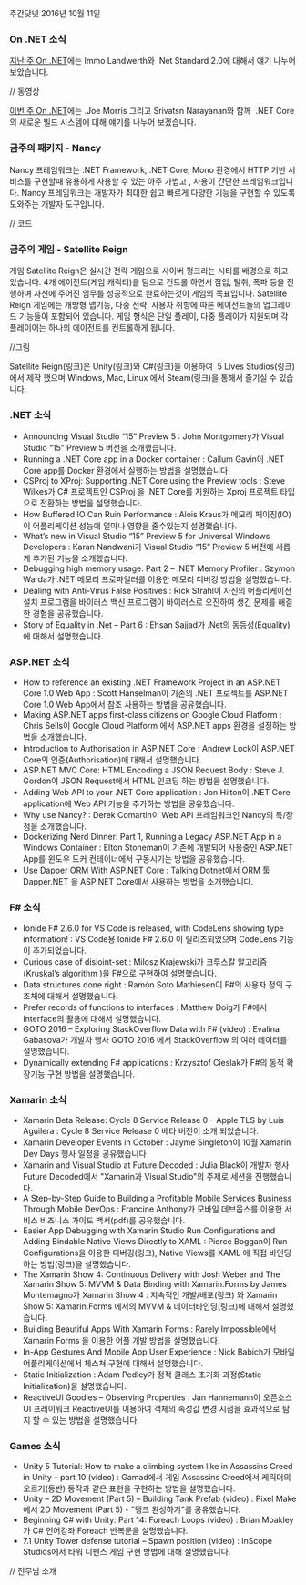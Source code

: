 주간닷넷 2016년 10월 11일

### On .NET 소식
[지난 주 On .NET]()에는  Immo Landwerth와  Net Standard 2.0에 대해서 얘기 나누어 보았습니다.

// 동영상

[이번 주 On .NET]()에는 .Joe Morris 그리고 Srivatsn Narayanan와 함께  .NET Core 의 새로운  빌드 시스템에 대해 얘기를 나누어 보겠습니다.

### 금주의 패키지  -  Nancy
Nancy 프레임워크는 .NET Framework, .NET Core, Mono 환경에서 HTTP 기반 서비스를 구현할때 유용하게 사용할 수 있는 아주 가볍고 , 사용이 간단한 프레임워크입니다.  Nancy 프레임워크는 개발자가 최대한 쉽고 빠르게 다양한 기능을 구현할 수 있도록 도와주는 개발자 도구입니다. 

// 코드

### 금주의 게임 - Satellite Reign
게임 Satellite Reign은 실시간 전략 게임으로 사이버 펑크라는 시티를 배경으로 하고 있습니다. 4개 에이전트(게임 캐릭터)를 팀으로 컨트롤 하면서 잠입, 탈취, 폭파 등을 진행하며 자신에 주어진 임무를 성공적으로 완료하는것이 게임의 목표입니다. Satellite Reign 게임에는 개방형 맵기능, 다중 전략, 사용자 취향에 따른 에이전트들의 업그레이드 기능들이 포함되어 있습니다. 게임 형식은 단일 플레이, 다중 플레이가 지원되며 각 플레이어는 하나의 에이전트를 컨트롤하게 됩니다.

//그림

Satellite Reign(링크)은  Unity(링크)와 C#(링크)을 이용하여   5 Lives Studios(링크)에서 제작 했으며 Windows, Mac, Linux 에서  Steam(링크)을 통해서 즐기실 수 있습니다.

### .NET 소식
* Announcing Visual Studio “15” Preview 5 : John Montgomery가 Visual Studio “15” Preview 5 버전을 소개했습니다. 
* Running a .NET Core app in a Docker container : Callum Gavin이  .NET Core app를 Docker 환경에서 실행하는 방법을 설명했습니다.
* CSProj to XProj: Supporting .NET Core using the Preview tools : Steve Wilkes가 C# 프로젝트인 CSProj 을 .NET Core를 지원하는  Xproj 프로젝트 타입으로 전환하는 방법을 설명했습니다.
* How Buffered IO Can Ruin Performance : Alois Kraus가 메모리 페이징(IO)이 어플리케이션 성능에 얼마나 영향을 줄수있는지 설명했습니다.
* What’s new in Visual Studio “15” Preview 5 for Universal Windows Developers : Karan Nandwani가 Visual Studio “15” Preview 5 버전에 새롭게 추가된 기능을 소개했습니다.
* Debugging high memory usage. Part 2 – .NET Memory Profiler : Szymon Warda가 .NET 메모리 프로파일러를 이용한 메모리 디버깅 방법을 설명했습니다.
* Dealing with Anti-Virus False Positives : Rick Strahl이 자신의 어플리케이션 설치 프로그램을 바이러스 백신 프로그램이 바이러스로 오진하여 생긴 문제를 해결한 경혐을 공유했습니다.
* Story of Equality in .Net – Part 6 : Ehsan Sajjad가 .Net의 동등성(Equality)에 대해서 설명했습니다.

### ASP.NET 소식
* How to reference an existing .NET Framework Project in an ASP.NET Core 1.0 Web App : Scott Hanselman이 기존의  .NET  프로젝트를 ASP.NET Core 1.0 Web App에서 참조 사용하는 방법을 공유했습니다.
* Making ASP.NET apps first-class citizens on Google Cloud Platform : Chris Sells이 Google Cloud Platform 에서 ASP.NET apps 환경을 설정하는 방법을 소개했습니다.
* Introduction to Authorisation in ASP.NET Core : Andrew Lock이 ASP.NET Core의 인증(Authorisation)애 대해서 설명했습니다.
* ASP.NET MVC Core: HTML Encoding a JSON Request Body : Steve J. Gordon이 JSON Request에서 HTML  인코딩 하는 방법을 설명했습니다.
* Adding Web API to your .NET Core application : Jon Hilton이 .NET Core application에 Web API 기능을 추가하는 방법을 공유했습니다.
* Why use Nancy? : Derek Comartin이 Web API 프레임워크인 Nancy의 특/장점을 소개했습니다.
* Dockerizing Nerd Dinner: Part 1, Running a Legacy ASP.NET App in a Windows Container : Elton Stoneman이 기존에 개발되어 사용중인  ASP.NET App를 윈도우 도커 컨테이너에서 구동시기는 방법을 공유했습니다.
* Use Dapper ORM With ASP.NET Core : Talking Dotnet에서 ORM 툴 Dapper.NET 을 ASP.NET Core에서 사용하는 방법을 소개했습니다.

### F# 소식
* Ionide F# 2.6.0 for VS Code is released, with CodeLens showing type information! : VS Code용 Ionide F# 2.6.0 이 릴리즈되었으며 CodeLens 기능이 추가되었습니다.
* Curious case of disjoint-set :  Milosz Krajewski가 크루스칼 알고리즘(Kruskal’s algorithm )을 F#으로 구현하여 설명했습니다.
* Data structures done right : Ramón Soto Mathiesen이 F#의 사용자 정의 구조체에 대해서 설명했습니다.
* Prefer records of functions to interfaces : Matthew Doig가 F#에서 Interface의 활용에 대해서 설명했습니다.
* GOTO 2016 – Exploring StackOverflow Data with F# (video) : Evalina Gabasova가 개발자 행사 GOTO 2016 에서 StackOverflow 의 여러  데이터를 설명했습니다.
* Dynamically extending F# applications : Krzysztof Cieslak가 F#의 동적 확장기능 구현 방법을 설명했습니다.

### Xamarin 소식
* Xamarin Beta Release: Cycle 8 Service Release 0 – Apple TLS by Luis Aguilera : Cycle 8 Service Release 0  베타 버전이 소개 되었습니다. 
* Xamarin Developer Events in October : Jayme Singleton이 10월 Xamarin Dev Days 행사 일정을 공유했습니다
* Xamarin and Visual Studio at Future Decoded : Julia Black이 개발자 행사 Future Decoded에서 "Xamarin과 Visual Studio"의 주제로 세션을 진행했습니다.
* A Step-by-Step Guide to Building a Profitable Mobile Services Business Through Mobile DevOps : Francine Anthony가 모바일 데브옵스를 이용한 서비스 비즈니스 가이드 백서(pdf)를 공유했습니다.
* Easier App Debugging with Xamarin Studio Run Configurations and Adding Bindable Native Views Directly to XAML : Pierce Boggan이 Run Configurations을 이용한 디버깅(링크), Native Views를 XAML 에 직접 바인딩하는 방법(링크)을 설명했습니다.
* The Xamarin Show 4: Continuous Delivery with Josh Weber and The Xamarin Show 5: MVVM & Data Binding with Xamarin.Forms by James Montemagno가 Xamarin Show 4 : 지속적인 개발/배포(링크) 와 Xamarin Show 5: Xamarin.Forms 에서의 MVVM & 데이터바인딩(링크)에 대해서 설명했습니다. 
* Building Beautiful Apps With Xamarin Forms : Rarely Impossible에서 Xamarin Forms 을 이용한 어플 개발 방법을 설명했습니다.
* In-App Gestures And Mobile App User Experience : Nick Babich가 모바일 어플리케이션에서 체스쳐 구현에 대해서 설명했습니다.
* Static Initialization : Adam Pedley가 정적 클래스 초기화  과정(Static Initialization)을 설명했습니다. 
* ReactiveUI Goodies – Observing Properties : Jan Hannemann이 오픈소스 UI 프레이워크 ReactiveUI를 이용하여 객체의 속성값 변경 시점을 효과적으로 탐지 할 수 있는 방법을 설명했습니다.

### Games 소식
* Unity 5 Tutorial: How to make a climbing system like in Assassins Creed in Unity – part 10 (video) : Gamad에서 게임 Assassins Creed에서 케릭더의 오르기(등반) 동작과 같은 표현을  구현하는 방법을 설명했습니다.
* Unity – 2D Movement (Part 5) – Building Tank Prefab (video) : Pixel Make에서 2D Movement (Part 5)  - "탱크 완성하기"를 공유했습니다.
* Beginning C# with Unity: Part 14: Foreach Loops (video) : Brian Moakley가 C# 언어강좌 Foreach  반복문을 설명했습니다.
* 7.1 Unity Tower defense tutorial – Spawn position (video) : inScope Studios에서 타워 디펜스 게임 구현 방법에 대해 설명했습니다.




// 전무님 소개

